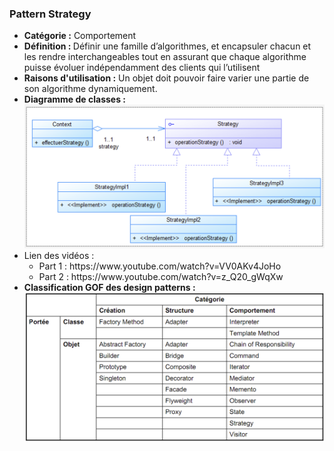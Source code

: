 <h3>Pattern Strategy</h3>
<ul>
 <li><strong>Catégorie :</strong> Comportement</li>
 <li><strong>Définition : </strong> 
Définir une famille d’algorithmes, et encapsuler chacun et les rendre interchangeables tout en assurant que chaque algorithme puisse évoluer indépendamment des clients qui l’utilisent
 </li>
<li><strong>Raisons d'utilisation :</strong> Un objet doit pouvoir faire varier une partie de son algorithme dynamiquement.</li>
<li><strong>Diagramme de classes :</strong> <img src="captures/1.png"></li>
<li>
  Lien des vidéos : 
   <ul>
    <li>Part 1 : https://www.youtube.com/watch?v=VV0AKv4JoHo</li>
    <li>Part 2 : https://www.youtube.com/watch?v=z_Q20_gWqXw</li>
   </ul>

</li>
<li>
  <strong>Classification GOF des design patterns :</strong>
  <img src="captures/2.png">
</li>
</ul>
